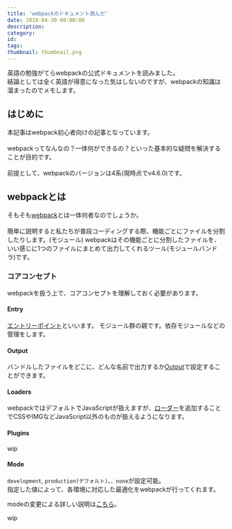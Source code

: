 ```yaml
---
title: 'webpackのドキュメント読んだ'
date: 2018-04-30 00:00:00
description: 
category: 
id: 
tags: 
thumbnail: thumbnail.png
---
```


英語の勉強がてらwebpackの公式ドキュメントを読みました。  
結論としては全く英語が得意になった気はしないのですが、webpackの知識は溜まったのでメモします。  

<!-- toc -->

## はじめに
本記事はwebpack初心者向けの記事となっています。  
<br>
webpackってなんなの？一体何ができるの？といった基本的な疑問を解決することが目的です。  
<br>
前提として、webpackのバージョンは4系(現時点でv4.6.0)です。


## webpackとは
そもそも[webpack](https://webpack.js.org/)とは一体何者なのでしょうか。    
<br>
簡単に説明すると私たちが普段コーディングする際、機能ごとにファイルを分割したりします。(モジュール)
webpackはその機能ごとに分割したファイルを、いい感じに1つのファイルにまとめて出力してくれるツール(モジュールバンドラ)です。

<!-- webpackがサポートしている言語は[こちら](https://webpack.js.org/concepts/modules/#supported-module-types)に記載されています。 -->

### コアコンセプト
webpackを扱う上で、コアコンセプトを理解しておく必要があります。 
<br>

#### Entry
[エントリーポイント](https://webpack.js.org/concepts/#entry)といいます。
モジュール群の親です。依存モジュールなどの管理をします。

#### Output
バンドルしたファイルをどこに、どんな名前で出力するか[Output](https://webpack.js.org/concepts/#output)で設定することができます。

#### Loaders
webpackではデフォルトでJavaScriptが扱えますが、[ローダー](https://webpack.js.org/concepts/#loaders)を追加することでCSSやIMGなどJavaScript以外のものが扱えるようになります。

#### Plugins

wip

#### Mode
`development`, `production(デフォルト)`、`、none`が設定可能。  
指定した値によって、各環境に対応した最適化をwebpackが行ってくれます。

modeの変更による詳しい説明は[こちら](https://webpack.js.org/concepts/mode/)。  

wip

